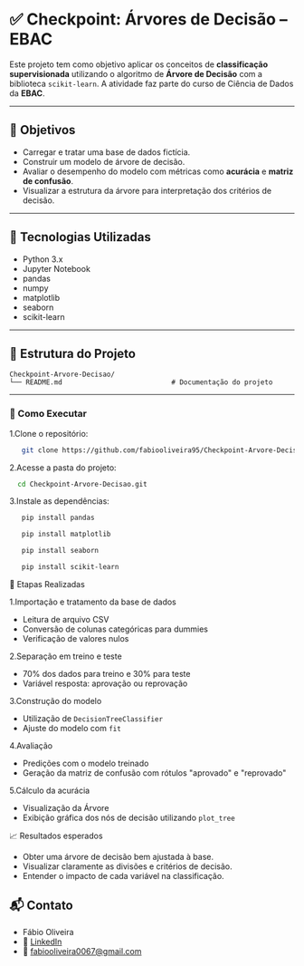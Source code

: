 # ✅ Checkpoint: Árvores de Decisão – EBAC

Este projeto tem como objetivo aplicar os conceitos de **classificação supervisionada** utilizando o algoritmo de **Árvore de Decisão** com a biblioteca `scikit-learn`. A atividade faz parte do curso de Ciência de Dados da **EBAC**.

---

## 🎯 Objetivos

- Carregar e tratar uma base de dados fictícia.
- Construir um modelo de árvore de decisão.
- Avaliar o desempenho do modelo com métricas como **acurácia** e **matriz de confusão**.
- Visualizar a estrutura da árvore para interpretação dos critérios de decisão.

---

## 🧰 Tecnologias Utilizadas

- Python 3.x
- Jupyter Notebook
- pandas
- numpy
- matplotlib
- seaborn
- scikit-learn

---

## 📁 Estrutura do Projeto

```text
Checkpoint-Arvore-Decisao/
└── README.md                           # Documentação do projeto
```
---

### 🚀 Como Executar

1.Clone o repositório:
```bash
   git clone https://github.com/fabiooliveira95/Checkpoint-Arvore-Decisao.git
```
2.Acesse a pasta do projeto:
```bash 
  cd Checkpoint-Arvore-Decisao.git
```

3.Instale as dependências: 
```bash
   pip install pandas
```
```bash
   pip install matplotlib
```
```bash
   pip install seaborn
```
```bash
   pip install scikit-learn
```

📝 Etapas Realizadas

1.Importação e tratamento da base de dados
     
* Leitura de arquivo CSV
* Conversão de colunas categóricas para dummies
* Verificação de valores nulos

2.Separação em treino e teste

* 70% dos dados para treino e 30% para teste
* Variável resposta: aprovação ou reprovação

3.Construção do modelo

* Utilização de ``DecisionTreeClassifier``
* Ajuste do modelo com ``fit``

4.Avaliação

* Predições com o modelo treinado
* Geração da matriz de confusão com rótulos "aprovado" e "reprovado"

5.Cálculo da acurácia

* Visualização da Árvore
* Exibição gráfica dos nós de decisão utilizando ``plot_tree``

📈 Resultados esperados

* Obter uma árvore de decisão bem ajustada à base.
* Visualizar claramente as divisões e critérios de decisão.
* Entender o impacto de cada variável na classificação.

## 📬 Contato

* Fábio Oliveira
* 🔗 [LinkedIn](https://www.linkedin.com/in/fabio-oliveira-araujo-cientista/)
* 📧 fabiooliveira0067@gmail.com
